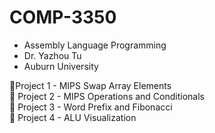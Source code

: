 # COMP-3350
- Assembly Language Programming<br />
- Dr. Yazhou Tu<br />
- Auburn University

🔹Project 1 - MIPS Swap Array Elements<br />
🔸 Project 2 - MIPS Operations and Conditionals<br />
🔺 Project 3 - Word Prefix and Fibonacci<br />
🔸 Project 4 - ALU Visualization<br />

